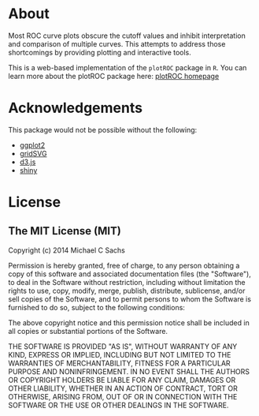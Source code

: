 # About

Most ROC curve plots obscure the cutoff values and inhibit
    interpretation and comparison of multiple curves. This attempts to address
    those shortcomings by providing plotting and interactive tools. 

This is a web-based implementation of the `plotROC` package in `R`. You can learn more about the plotROC package here: [plotROC homepage](http://sachsmc.github.io/plotROC)

# Acknowledgements

This package would not be possible without the following:

  - [ggplot2](http://ggplot2.org/)
  - [gridSVG](http://sjp.co.nz/projects/gridsvg/)
  - [d3.js](http://d3js.org)
  - [shiny](http://shiny.rstudio.com)
  
# License 

## The MIT License (MIT)

Copyright (c) 2014 Michael C Sachs

Permission is hereby granted, free of charge, to any person obtaining a copy
of this software and associated documentation files (the "Software"), to deal
in the Software without restriction, including without limitation the rights
to use, copy, modify, merge, publish, distribute, sublicense, and/or sell
copies of the Software, and to permit persons to whom the Software is
furnished to do so, subject to the following conditions:

The above copyright notice and this permission notice shall be included in
all copies or substantial portions of the Software.

THE SOFTWARE IS PROVIDED "AS IS", WITHOUT WARRANTY OF ANY KIND, EXPRESS OR
IMPLIED, INCLUDING BUT NOT LIMITED TO THE WARRANTIES OF MERCHANTABILITY,
FITNESS FOR A PARTICULAR PURPOSE AND NONINFRINGEMENT. IN NO EVENT SHALL THE
AUTHORS OR COPYRIGHT HOLDERS BE LIABLE FOR ANY CLAIM, DAMAGES OR OTHER
LIABILITY, WHETHER IN AN ACTION OF CONTRACT, TORT OR OTHERWISE, ARISING FROM,
OUT OF OR IN CONNECTION WITH THE SOFTWARE OR THE USE OR OTHER DEALINGS IN
THE SOFTWARE.
